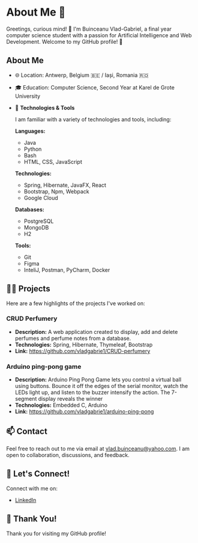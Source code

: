 # About Me 🚀

Greetings, curious mind! 🌟 I'm Buinceanu Vlad-Gabriel, a final year computer science student with a passion for Artificial Intelligence and Web Development. Welcome to my GitHub profile! 🚀

## About Me

- 🌐 Location: Antwerp, Belgium 🇧🇪 / Iași, Romania 🇷🇴
- 🎓 Education: Computer Science, Second Year at Karel de Grote University
- 🔧 **Technologies & Tools**

  I am familiar with a variety of technologies and tools, including:

  **Languages:**
  - Java
  - Python
  - Bash
  - HTML, CSS, JavaScript

  **Technologies:**
  - Spring, Hibernate, JavaFX, React
  - Bootstrap, Npm, Webpack
  - Google Cloud

  **Databases:**
  - PostgreSQL
  - MongoDB
  - H2

  **Tools:**
  - Git
  - Figma
  - InteliJ, Postman, PyCharm, Docker

## 👨‍💻 Projects

Here are a few highlights of the projects I've worked on:

### CRUD Perfumery

- **Description:** A web application created to display, add and delete perfumes and perfume notes from a database.
- **Technologies:** Spring, Hibernate, Thymeleaf, Bootstrap
- **Link:** https://github.com/vladgabrie1/CRUD-perfumery

### Arduino ping-pong game
- **Description:** Arduino Ping Pong Game lets you control a virtual ball using buttons. Bounce it off the edges of the serial monitor, watch the LEDs light up, and listen to the buzzer intensify the action. The 7-segment display reveals the winner
- **Technologies:** Embedded C, Arduino
- **Link:** https://github.com/vladgabrie1/arduino-ping-pong

## 📫 Contact

Feel free to reach out to me via email at vlad.buinceanu@yahoo.com. I am open to collaboration, discussions, and feedback.

## 🤝 Let's Connect!

Connect with me on:

- [LinkedIn](https://www.linkedin.com/in/vlad-buinceanu/)

## 🚀 Thank You!

Thank you for visiting my GitHub profile!





